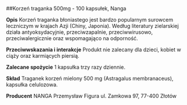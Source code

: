 ##Korzeń traganka 500mg - 100 kapsułek, Nanga

**Opis** Korzeń traganka błoniastego jest bardzo popularnym surowcem leczniczym w krajach Azji (Chiny, Japonia). Według literatury zielarskiej działa antyoksydacyjnie, przeciwzapalnie, przeciwwirusowo, przeciwalergicznie oraz wspomagająco na odporność.

**Przeciwwskazania i interakcje** Produkt nie zalecany dla dzieci, kobiet w ciąży oraz karmiących piersią.

**Zalecane spożycie** 1 kapsułka trzy razy dziennie.

**Skład** Traganek korzeń mielony 500 mg (Astragalus membranaceus), kapsułka celulozowa.

**Producent** NANGA Przemysław Figura
ul. Zamkowa 97, 77-400 Złotów
